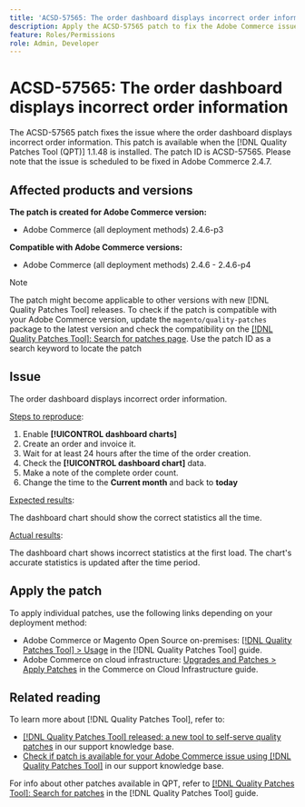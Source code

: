 ```yaml
---
title: 'ACSD-57565: The order dashboard displays incorrect order information'
description: Apply the ACSD-57565 patch to fix the Adobe Commerce issue where the order dashboard displays incorrect order information until the time period is updated. 
feature: Roles/Permissions
role: Admin, Developer
---
```

# ACSD-57565: The order dashboard displays incorrect order information

The ACSD-57565 patch fixes the issue where the order dashboard displays incorrect order information. This patch is available when the [!DNL Quality Patches Tool (QPT)] 1.1.48 is installed. The patch ID is ACSD-57565. Please note that the issue is scheduled to be fixed in Adobe Commerce 2.4.7.

## Affected products and versions

**The patch is created for Adobe Commerce version:**

* Adobe Commerce (all deployment methods) 2.4.6-p3

**Compatible with Adobe Commerce versions:**

* Adobe Commerce (all deployment methods) 2.4.6 - 2.4.6-p4

>[!NOTE]
>
>The patch might become applicable to other versions with new [!DNL Quality Patches Tool] releases. To check if the patch is compatible with your Adobe Commerce version, update the `magento/quality-patches` package to the latest version and check the compatibility on the [[!DNL Quality Patches Tool]: Search for patches page](https://experienceleague.adobe.com/tools/commerce-quality-patches/index.html). Use the patch ID as a search keyword to locate the patch

## Issue

 The order dashboard displays incorrect order information.

 <u>Steps to reproduce</u>:

1. Enable **[!UICONTROL dashboard charts]**
1. Create an order and invoice it.
1. Wait for at least 24 hours after the time of the order creation.
1. Check the **[!UICONTROL dashboard chart]** data.
1. Make a note of the complete order count.
1. Change the time to the **Current month** and back to **today**

<u>Expected results</u>:

The dashboard chart should show the correct statistics all the time.

<u>Actual results</u>:

The dashboard chart shows incorrect statistics at the first load. The chart's accurate statistics is updated after the time period.

## Apply the patch

To apply individual patches, use the following links depending on your deployment method:

* Adobe Commerce or Magento Open Source on-premises: [[!DNL Quality Patches Tool] > Usage](https://experienceleague.adobe.com/docs/commerce-operations/tools/quality-patches-tool/usage.html) in the [!DNL Quality Patches Tool] guide.
* Adobe Commerce on cloud infrastructure: [Upgrades and Patches > Apply Patches](https://experienceleague.adobe.com/docs/commerce-cloud-service/user-guide/develop/upgrade/apply-patches.html) in the Commerce on Cloud Infrastructure guide.

## Related reading

To learn more about [!DNL Quality Patches Tool], refer to:

* [[!DNL Quality Patches Tool] released: a new tool to self-serve quality patches](/help/announcements/adobe-commerce-announcements/magento-quality-patches-released-new-tool-to-self-serve-quality-patches.md) in our support knowledge base.
* [Check if patch is available for your Adobe Commerce issue using [!DNL Quality Patches Tool]](/help/support-tools/patches-available-in-qpt-tool/check-patch-for-magento-issue-with-magento-quality-patches.md) in our support knowledge base.

For info about other patches available in QPT, refer to [[!DNL Quality Patches Tool]: Search for patches](https://experienceleague.adobe.com/tools/commerce-quality-patches/index.html) in the [!DNL Quality Patches Tool] guide.
